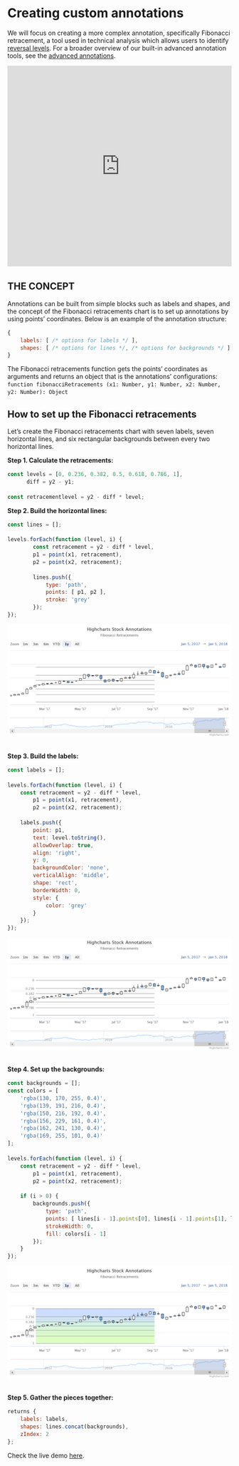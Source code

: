 Creating custom annotations
===

We will focus on creating a more complex annotation, specifically Fibonacci retracement, a tool used in technical analysis which allows users to identify [reversal levels](https://www.investopedia.com/terms/f/fibonacciretracement.asp). For a broader overview of our built-in advanced annotation tools, see the [advanced annotations](https://www.highcharts.com/docs/stock/advanced-annotations).

<iframe style="width: 100%; height: 450px; border: none;" src="https://www.highcharts.com/samples/embed/stock/annotations/fibonacci-retracements" allow="fullscreen"></iframe>


THE CONCEPT
-----------

Annotations can be built from simple blocks such as labels and shapes, and the concept of the Fibonacci retracements chart is to set up annotations by using points’ coordinates. Below is an example of the annotation structure:

```js
{
    labels: [ /* options for labels */ ],
    shapes: [ /* options for lines */, /* options for backgrounds */ ]
}
```

The Fibonacci retracements function gets the points’ coordinates as arguments and returns an object that is the annotations’ configurations: `function fibonacciRetracements (x1: Number, y1: Number, x2: Number, y2: Number): Object`

How to set up the Fibonacci retracements
----------------------------------------

Let’s create the Fibonacci retracements chart with seven labels, seven horizontal lines, and six rectangular backgrounds between every two horizontal lines.

**Step 1. Calculate the retracements:**

```js
const levels = [0, 0.236, 0.382, 0.5, 0.618, 0.786, 1],
      diff = y2 - y1;

const retracementlevel = y2 - diff * level;
```

**Step 2. Build the horizontal lines:**

```js
const lines = [];

levels.forEach(function (level, i) {
        const retracement = y2 - diff * level,
        p1 = point(x1, retracement),
        p2 = point(x2, retracement);

        lines.push({
            type: 'path',
            points: [ p1, p2 ],
            stroke: 'grey'
        });
});
```

![fibonacci-step-2.png](fibonacci-step-2.png) 

**Step 3. Build the labels:**

```js
const labels = [];

levels.forEach(function (level, i) {
    const retracement = y2 - diff * level,
        p1 = point(x1, retracement),
        p2 = point(x2, retracement);

    labels.push({
        point: p1,
        text: level.toString(),
        allowOverlap: true,
        align: 'right',
        y: 0,
        backgroundColor: 'none',
        verticalAlign: 'middle',
        shape: 'rect',
        borderWidth: 0,
        style: {
            color: 'grey'
        }
    });
});
```

![fibonacci-step-3.png](fibonacci-step-3.png) 

**Step 4. Set up the backgrounds:**


```js
const backgrounds = [];
const colors = [
    'rgba(130, 170, 255, 0.4)',
    'rgba(139, 191, 216, 0.4)',
    'rgba(150, 216, 192, 0.4)',
    'rgba(156, 229, 161, 0.4)',
    'rgba(162, 241, 130, 0.4)',
    'rgba(169, 255, 101, 0.4)'
];

levels.forEach(function (level, i) {
    const retracement = y2 - diff * level,
        p1 = point(x1, retracement),
        p2 = point(x2, retracement);

    if (i > 0) {
        backgrounds.push({
            type: 'path',
            points: [ lines[i - 1].points[0], lines[i - 1].points[1], lines[i].points[1], lines[i].points[0] ],
            strokeWidth: 0,
            fill: colors[i - 1]
        });
    }
});
```

![fibonacci-step-4.png](fibonacci-step-4.png) 

**Step 5. Gather the pieces together:**


```js
returns {
    labels: labels,
    shapes: lines.concat(backgrounds),
    zIndex: 2
};
```

Check the live demo [here](https://jsfiddle.net/gh/get/library/pure/highcharts/highcharts/tree/master/samples/stock/annotations/fibonacci-retracements).
